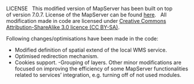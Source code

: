 LICENSE
 
This modified version of MapServer has been built on top of version 7.0.7. License of the MapServer can be found [here](https://mapserver.org/copyright.html).  
All modification made in code are licensed under [Creative Commons Attribution-ShareAlike 3.0 licence (CC BY-SA)](https://creativecommons.org/licenses/by-sa/3.0/).

Following changes/optimisations have been made in the code:
- Modified definition of spatial extend of the local WMS service.
- Optimised redirection mechanism. 
- Cookies support. 
-Grouping of layers. 
Other minor modifications are focused on improving the efficiency of some MapServer functionalities related to services’ integration, e.g. turning off of not used modules.

